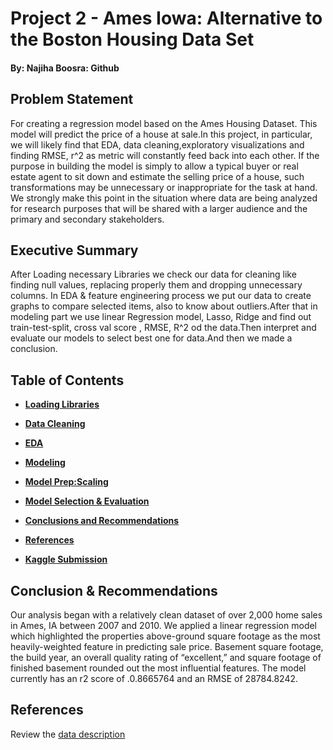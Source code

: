 # Project 2 - Ames Iowa: Alternative to the Boston Housing Data Set
#### By: Najiha Boosra: Github
## Problem Statement
For creating a regression model based on the Ames Housing Dataset. This model will predict the price of a house at sale.In this project, in particular, we will likely find that EDA, data cleaning,exploratory visualizations and finding RMSE, r^2 as metric will constantly feed back into each other. If the purpose in building the model is simply to allow a typical buyer or real estate agent to sit down and estimate the selling price of a house, such transformations may be unnecessary or inappropriate for the task at hand. We strongly make this point in the situation where data are being analyzed for research purposes that will be shared with a larger audience and the primary and secondary stakeholders.

## Executive Summary
After Loading necessary Libraries we check our data for cleaning like finding null values, replacing properly them and dropping unnecessary columns. In EDA & feature engineering process we put our data to create graphs to compare selected items, also to know about outliers.After that in modeling part we use linear Regression model, Lasso, Ridge and find out train-test-split, cross val score , RMSE, R^2 od the data.Then interpret and evaluate our models to select best one for data.And then we made a conclusion.
## Table of Contents
- **[Loading Libraries](#Data-import-read)**  

- **[Data Cleaning](#Data-Cleaning)**    

- **[EDA](#EDA-Exploratory-Data-Analysis)**  

- **[Modeling](#Modeling-Train-Test_Split-Baseline-Model)**  

- **[Model Prep:Scaling](#Linear-Regression-Ridge-Lasso)**  

- **[Model Selection & Evaluation](#Model-selection-Model-Evaluation)**      

- **[Conclusions and Recommendations](#Conclusions-and-Recommendations)**  

- **[References](#Reference)**   

- **[Kaggle Submission](#kaggle-submission)**

## Conclusion & Recommendations

Our analysis began with a relatively clean dataset of over 2,000 home sales in Ames, IA between 2007 and 2010. We applied a linear regression model which highlighted the properties above-ground square footage as the most heavily-weighted feature in predicting sale price. Basement square footage, the build year, an overall quality rating of “excellent,” and square footage of finished basement rounded out the most influential features. The model currently has an r2 score of .0.8665764 and an RMSE of 28784.8242.

## References
Review the [data description](http://jse.amstat.org/v19n3/decock/DataDocumentation.txt)
